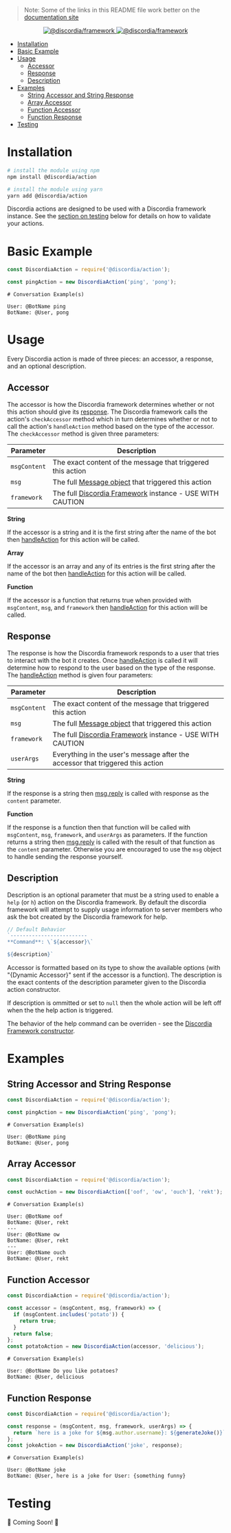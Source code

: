 >Note: Some of the links in this README file work better on the [documentation site](https://mfasman95.github.io/discordia/action)

<p align="center">
  <a href="https://www.npmjs.com/package/@discordia/framework">
    <img alt="@discordia/framework" src="https://img.shields.io/npm/v/@discordia/framework?label=%40discordia%2Fframework">
  </a>
  <a href="https://www.npmjs.com/package/@discordia/framework">
    <img alt="@discordia/framework" src="https://img.shields.io/npm/dw/@discordia/framework">
  </a>
</p>

- [Installation](#installation)
- [Basic Example](#basic-example)
- [Usage](#usage)
  - [Accessor](#accessor)
  - [Response](#response)
  - [Description](#description)
- [Examples](#examples)
  - [String Accessor and String Response](#string-accessor-and-string-response)
  - [Array Accessor](#array-accessor)
  - [Function Accessor](#function-accessor)
  - [Function Response](#function-response)
- [Testing](#testing)

# Installation
```bash
# install the module using npm
npm install @discordia/action

# install the module using yarn
yarn add @discordia/action
```

Discordia actions are designed to be used with a Discordia framework instance. See the [section on testing](#testing) below for details on how to validate your actions.

# Basic Example
```js
const DiscordiaAction = require('@discordia/action');

const pingAction = new DiscordiaAction('ping', 'pong');
```
```
# Conversation Example(s)

User: @BotName ping
BotName: @User, pong
```

# Usage
Every Discordia action is made of three pieces: an accessor, a response, and an optional description.

## Accessor
The accessor is how the Discordia framework determines whether or not this action should give its [response](#response). The Discordia framework calls the action's `checkAccessor` method which in turn determines whether or not to call the action's `handleAction` method based on the type of the accessor. The `checkAccessor` method is given three parameters:

|Parameter|Description
|---|---|
|`msgContent`|The exact content of the message that triggered this action|
|`msg`|The full [Message object](https://discord.js.org/#/docs/main/stable/class/Message) that triggered this action|
|`framework`|The full [Discordia Framework](api#DiscordiaFramework) instance - USE WITH CAUTION|


**String**

If the accessor is a string and it is the first string after the name of the bot then [handleAction](api#DiscordiaAction.handleAction) for this action will be called.

**Array**

If the accessor is an array and any of its entries is the first string after the name of the bot then [handleAction](api#DiscordiaAction.handleAction) for this action will be called.

**Function**

If the accessor is a function that returns true when provided with `msgContent`, `msg`, and `framework` then [handleAction](api#DiscordiaAction.handleAction) for this action will be called.

## Response
The response is how the Discordia framework responds to a user that tries to interact with the bot it creates. Once [handleAction](api#DiscordiaAction.handleAction) is called it will determine how to respond to the user based on the type of the response. The [handleAction](api#DiscordiaAction.handleAction) method is given four parameters:

|Parameter|Description
|---|---|
|`msgContent`|The exact content of the message that triggered this action|
|`msg`|The full [Message object](https://discord.js.org/#/docs/main/stable/class/Message) that triggered this action|
|`framework`|The full [Discordia Framework](api#DiscordiaFramework) instance - USE WITH CAUTION|
|`userArgs`|Everything in the user's message after the accessor that triggered this action|

**String**

If the response is a string then [msg.reply](https://discord.js.org/#/docs/main/stable/class/Message?scrollTo=reply) is called with response as the `content` parameter.

**Function**

If the response is a function then that function will be called with `msgContent`, `msg`, `framework`, and `userArgs` as parameters. If the function returns a string then [msg.reply](https://discord.js.org/#/docs/main/stable/class/Message?scrollTo=reply) is called with the result of that function as the `content` parameter. Otherwise you are encouraged to use the `msg` object to handle sending the response yourself.

## Description
Description is an optional parameter that must be a string used to enable a `help` (or `h`) action on the Discordia framework. By default the discordia framework will attempt to supply usage information to server members who ask the bot created by the Discordia framework for help.
```js
// Default Behavior
`-------------------------
**Command**: \`${accessor}\`

${description}`
```
Accessor is formatted based on its type to show the available options (with "{Dynamic Accessor}" sent if the accessor is a function). The description is the exact contents of the description parameter given to the Discordia action constructor.

If description is ommitted or set to `null` then the whole action will be left off when the the help action is triggered.

The behavior of the help command can be overriden - see the [Discordia Framework constructor](api#DiscordiaFramework).

# Examples
## String Accessor and String Response
```js
const DiscordiaAction = require('@discordia/action');

const pingAction = new DiscordiaAction('ping', 'pong');
```
```
# Conversation Example(s)

User: @BotName ping
BotName: @User, pong
```
## Array Accessor
```js
const DiscordiaAction = require('@discordia/action');

const ouchAction = new DiscordiaAction(['oof', 'ow', 'ouch'], 'rekt');
```
```
# Conversation Example(s)

User: @BotName oof
BotName: @User, rekt
---
User: @BotName ow
BotName: @User, rekt
---
User: @BotName ouch
BotName: @User, rekt
```
## Function Accessor
```js
const DiscordiaAction = require('@discordia/action');

const accessor = (msgContent, msg, framework) => {
  if (msgContent.includes('potato')) {
    return true;
  }
  return false;
};
const potatoAction = new DiscordiaAction(accessor, 'delicious');
```
```
# Conversation Example(s)

User: @BotName Do you like potatoes?
BotName: @User, delicious
```
## Function Response
```js
const DiscordiaAction = require('@discordia/action');

const response = (msgContent, msg, framework, userArgs) => {
  return `here is a joke for ${msg.author.username}: ${generateJoke()}`;
};
const jokeAction = new DiscordiaAction('joke', response);
```
```
# Conversation Example(s)

User: @BotName joke
BotName: @User, here is a joke for User: {something funny}
```
# Testing
🚧 Coming Soon! 🚧